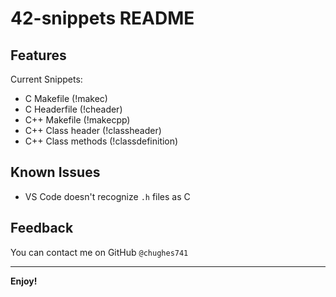 # 42-snippets README

## Features

Current Snippets:
- C Makefile (!makec)
- C Headerfile (!cheader)
- C++ Makefile (!makecpp)
- C++ Class header (!classheader)
- C++ Class methods (!classdefinition)

## Known Issues
- VS Code doesn't recognize `.h` files as C

## Feedback

You can contact me on GitHub `@chughes741`

---

**Enjoy!**
